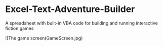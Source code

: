 # Excel-Text-Adventure-Builder
A spreadsheet with built-in VBA code for building and running interactive fiction games

![The game screen(GameScreen.jpg)
